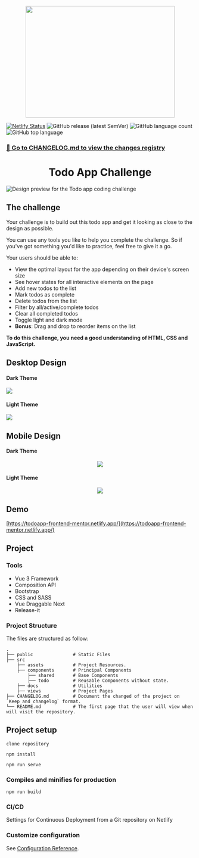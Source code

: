 <p align="center">
    <img height="300" width="400" src="./docs/frontend-mentor.png">
   </p>
   
   [![Netlify Status](https://api.netlify.com/api/v1/badges/37070d2f-4003-4ec7-9e01-1ef5f0b70eaa/deploy-status)](https://app.netlify.com/sites/todoapp-frontend-mentor/deploys)
   ![GitHub release (latest SemVer)](https://img.shields.io/github/v/release/julioale21/TodoApp-FrontendMentorChallenge)
   ![GitHub language count](https://img.shields.io/github/languages/count/julioale21/TodoApp-FrontendMentorChallenge)
   ![GitHub top language](https://img.shields.io/github/languages/top/julioale21/TodoApp-FrontendMentorChallenge)
   
   ### [📖  Go to CHANGELOG.md to view the changes registry](CHANGELOG.md)
   
   
   <h1 align="center">Todo App Challenge</h1>

  ![Design preview for the Todo app coding challenge](./docs/desktop-preview.jpg)
  
## The challenge

Your challenge is to build out this todo app and get it looking as close to the design as possible.

You can use any tools you like to help you complete the challenge. So if you've got something you'd like to practice, feel free to give it a go.

Your users should be able to:

- View the optimal layout for the app depending on their device's screen size
- See hover states for all interactive elements on the page
- Add new todos to the list
- Mark todos as complete
- Delete todos from the list
- Filter by all/active/complete todos
- Clear all completed todos
- Toggle light and dark mode
- **Bonus**: Drag and drop to reorder items on the list

**To do this challenge, you need a good understanding of HTML, CSS and JavaScript.**

## Desktop Design

#### Dark Theme
<div>
  <img src="./docs/desktop-design-dark.jpg">
</div>

#### Light Theme
<div>
  <img src="./docs/desktop-design-light.jpg">
</div>

## Mobile Design

#### Dark Theme
<p align="center">
  <img src="./docs/mobile-design-dark.jpg">
</p>

#### Light Theme
<p align="center">
  <img src="./docs/mobile-design-light.jpg">
</p>

## Demo
[https://todoapp-frontend-mentor.netlify.app/](https://todoapp-frontend-mentor.netlify.app/)

## Project
### Tools
- Vue 3 Framework
- Composition API
- Bootstrap
- CSS and SASS
- Vue Draggable Next
- Release-it

### Project Structure
The files are structured as follow:

    .
    ├── public               # Static Files
    ├── src
        ├── assets           # Project Resources.
        ├── components       # Principal Components
            ├── shared       # Base Components
            ├── todo         # Reusable Components without state.
        ├── docs             # Utilities
        ├── views            # Project Pages
    ├── CHANGELOG.md         # Document the changed of the project on `Keep and changelog` format.
    └── README.md            # The first page that the user will view when will visit the repository.


## Project setup

```
clone repository

npm install

npm run serve
```

### Compiles and minifies for production
```
npm run build
```

### CI/CD

Settings for Continuous Deployment from a Git repository on Netlify 

### Customize configuration
See [Configuration Reference](https://cli.vuejs.org/config/).
